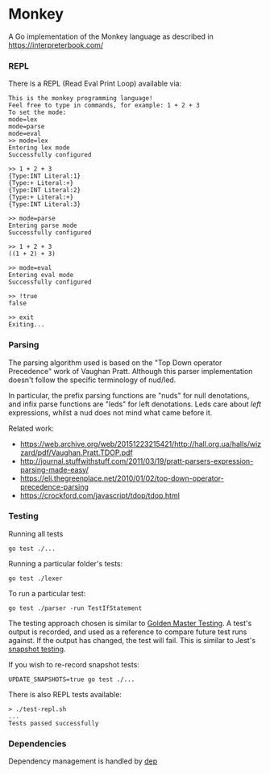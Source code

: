 Monkey
======

A Go implementation of the Monkey language as described in https://interpreterbook.com/

### REPL

There is a REPL (Read Eval Print Loop) available via:

```shell
This is the monkey programming language!
Feel free to type in commands, for example: 1 + 2 + 3
To set the mode:
mode=lex
mode=parse
mode=eval
>> mode=lex
Entering lex mode
Successfully configured

>> 1 + 2 + 3
{Type:INT Literal:1}
{Type:+ Literal:+}
{Type:INT Literal:2}
{Type:+ Literal:+}
{Type:INT Literal:3}

>> mode=parse
Entering parse mode
Successfully configured

>> 1 + 2 + 3
((1 + 2) + 3)

>> mode=eval
Entering eval mode
Successfully configured

>> !true
false

>> exit
Exiting...
```

### Parsing

The parsing algorithm used is based on the "Top Down operator Precedence" work of Vaughan Pratt. Although this parser
implementation doesn't follow the specific terminology of nud/led.

In particular, the prefix parsing functions are "nuds" for null denotations, and infix parse functions are "leds" for
left denotations. Leds care about _left_ expressions, whilst a nud does not mind what came before it.

Related work:
- https://web.archive.org/web/20151223215421/http://hall.org.ua/halls/wizzard/pdf/Vaughan.Pratt.TDOP.pdf
- http://journal.stuffwithstuff.com/2011/03/19/pratt-parsers-expression-parsing-made-easy/
- https://eli.thegreenplace.net/2010/01/02/top-down-operator-precedence-parsing
- https://crockford.com/javascript/tdop/tdop.html

### Testing

Running all tests

```shell
go test ./...
```

Running a particular folder's tests:

```shell
go test ./lexer
```

To run a particular test:

```shell
go test ./parser -run TestIfStatement
```

The testing approach chosen is similar to [Golden Master Testing](https://en.wikipedia.org/wiki/Characterization_test).
A test's output is recorded, and used as a reference to compare future test runs against. If the output has changed, the
test will fail. This is similar to Jest's [snapshot testing](https://facebook.github.io/jest/docs/en/snapshot-testing.html).

If you wish to re-record snapshot tests:


```shell
UPDATE_SNAPSHOTS=true go test ./...
```

There is also REPL tests available:

```shell
> ./test-repl.sh
...
Tests passed successfully
```

### Dependencies

Dependency management is handled by [dep](https://github.com/golang/dep)
